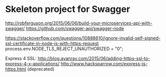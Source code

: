 # Skeleton project for Swagger
http://robferguson.org/2015/06/06/build-your-microservices-api-with-swagger/
https://github.com/swagger-api/swagger-node

https://stackoverflow.com/questions/10888610/ignore-invalid-self-signed-ssl-certificate-in-node-js-with-https-request
process.env.NODE_TLS_REJECT_UNAUTHORIZED = "0";

Express 4 SSL:
http://blog.ayanray.com/2015/06/adding-https-ssl-to-express-4-x-applications/
http://www.hacksparrow.com/express-js-https.html (deprecated)
